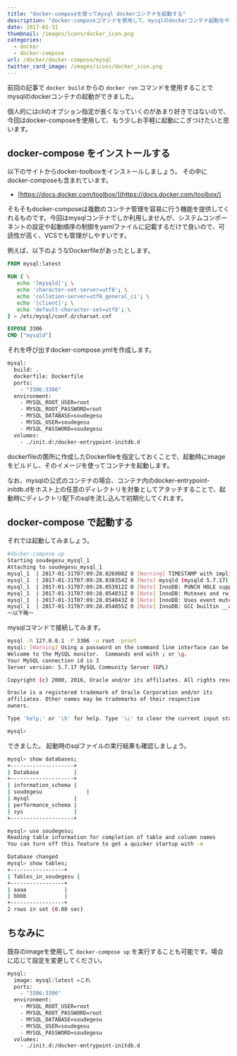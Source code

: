 ```yaml
---
title: "docker-composeを使ってmysql dockerコンテナを起動する"
description: "docker-composeコマンドを使用して、mysqlのdockerコンテナ起動をやってみます。"
date: 2017-01-31
thumbnail: /images/icons/docker_icon.png
categories:
  - docker
  - docker-compose
url: /docker/docker-compose/mysql
twitter_card_image: /images/icons/docker_icon.png
---
```


前回の記事で `docker build` からの `docker run` コマンドを使用することでmysqlのdockerコンテナの起動ができました。

個人的にはcliのオプション指定が長くなっていくのがあまり好きではないので、今回はdocker-composeを使用して、もう少しお手軽に起動にこぎつけたいと思います。

## docker-compose をインストールする
以下のサイトからdocker-toolboxをインストールしましょう。
その中にdocker-composeも含まれています。

* [https://docs.docker.com/toolbox/](https://docs.docker.com/toolbox/)

そもそもdocker-composeは複数のコンテナ管理を容易に行う機能を提供してくれるものです。今回はmysqlコンテナでしか利用しませんが、システムコンポーネントの設定や起動順序の制御をyamlファイルに記載するだけで良いので、可読性が高く、VCSでも管理がしやすいです。

例えば、以下のようなDockerfileがあったとします。

```Dockerfile
FROM mysql:latest

RUN { \
   echo '[mysqld]'; \
   echo 'character-set-server=utf8'; \
   echo 'collation-server=utf8_general_ci'; \
   echo '[client]'; \
   echo 'default-character-set=utf8'; \
} > /etc/mysql/conf.d/charset.cnf

EXPOSE 3306
CMD ["mysqld"]
```

それを呼び出すdocker-compose.ymlを作成します。

```Dockerfile
mysql:
  build: .
  dockerfile: Dockerfile
  ports:
    - "3306:3306"
  environment:
    - MYSQL_ROOT_USER=root
    - MYSQL_ROOT_PASSWORD=root
    - MYSQL_DATABASE=soudegesu
    - MYSQL_USER=soudegesu
    - MYSQL_PASSWORD=soudegesu
  volumes:
    - ./init.d:/docker-entrypoint-initdb.d
```

dockerfileの箇所に作成したDockerfileを指定しておくことで、起動時にimageをビルドし、そのイメージを使ってコンテナを起動します。

なお、mysqlの公式のコンテナの場合、コンテナ内のdocker-entrypoint-initdb.dをホスト上の任意のディレクトリを対象としてアタッチすることで、起動時にディレクトリ配下のsqlを流し込んで初期化してくれます。

## docker-compose で起動する
それでは起動してみましょう。

```bash
#docker-compose up
Starting soudegesu_mysql_1
Attaching to soudegesu_mysql_1
mysql_1  | 2017-01-31T07:09:28.026908Z 0 [Warning] TIMESTAMP with implicit DEFAULT value is deprecated. Please use --explicit_defaults_for_timestamp server option (see documentation for more details).
mysql_1  | 2017-01-31T07:09:28.038354Z 0 [Note] mysqld (mysqld 5.7.17) starting as process 1 ...
mysql_1  | 2017-01-31T07:09:28.053912Z 0 [Note] InnoDB: PUNCH HOLE support available
mysql_1  | 2017-01-31T07:09:28.054031Z 0 [Note] InnoDB: Mutexes and rw_locks use GCC atomic builtins
mysql_1  | 2017-01-31T07:09:28.054043Z 0 [Note] InnoDB: Uses event mutexes
mysql_1  | 2017-01-31T07:09:28.054055Z 0 [Note] InnoDB: GCC builtin __atomic_thread_fence() is used for memory barrier
〜以下略〜
```

mysqlコマンドで接続してみます。

```bash
mysql -h 127.0.0.1 -P 3306 -u root -proot
mysql: [Warning] Using a password on the command line interface can be insecure.
Welcome to the MySQL monitor.  Commands end with ; or \g.
Your MySQL connection id is 3
Server version: 5.7.17 MySQL Community Server (GPL)

Copyright (c) 2000, 2016, Oracle and/or its affiliates. All rights reserved.

Oracle is a registered trademark of Oracle Corporation and/or its
affiliates. Other names may be trademarks of their respective
owners.

Type 'help;' or '\h' for help. Type '\c' to clear the current input statement.

mysql>

```

できました。
起動時のsqlファイルの実行結果も確認しましょう。

```bash
mysql> show databases;
+--------------------+
| Database           |
+--------------------+
| information_schema |
| soudegesu              |
| mysql              |
| performance_schema |
| sys                |
+--------------------+
```


```bash
mysql> use soudegesu;
Reading table information for completion of table and column names
You can turn off this feature to get a quicker startup with -A

Database changed
mysql> show tables;
+-----------------+
| Tables_in_soudegesu |
+-----------------+
| aaaa            |
| bbbb            |
+-----------------+
2 rows in set (0.00 sec)

```

## ちなみに
既存のimageを使用して `docker-compose up` を実行することも可能です。場合に応じて設定を変更してください。

```Dockerfile
mysql:
  image: mysql:latest ←これ
  ports:
    - "3306:3306"
  environment:
    - MYSQL_ROOT_USER=root
    - MYSQL_ROOT_PASSWORD=root
    - MYSQL_DATABASE=soudegesu
    - MYSQL_USER=soudegesu
    - MYSQL_PASSWORD=soudegesu
  volumes:
    - ./init.d:/docker-entrypoint-initdb.d
```
